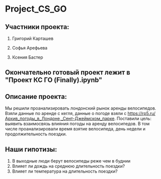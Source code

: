 # Project_CS_GO
## Участники проекта: 
1) Григорий Карташев 

2) Софья Арефьева 

3) Ксения Бастер 

## Окончательно готовый проект лежит в "Проект КС ГО (Finally).ipynb"

## Описание проекта: 
Мы решили проанализировать лондонский рынок аренды велосипедов. Взяли данные по аренде с кегля, данные о погоде взяли с https://rp5.ru/Архив_погоды_в_Лондоне,_Сент-Джеймском_парке. Поставили цель: выявить взаимосвязь влияния погоды на аренду велосипедов. В том числе проанализировали время взятие велосипеда, день недели и продолжительность поездки. 



## Наши гипотизы: 
1) В выходные люди берут велосипеды реже чем в буднии
2) Влияет ли дождь на среднюю длительность поездки?
3) Влияет ли температура на длительность поездки?




